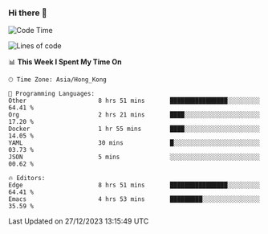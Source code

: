 ### Hi there 👋

<!--
**nicehiro/nicehiro** is a ✨ _special_ ✨ repository because its `README.md` (this file) appears on your GitHub profile.

Here are some ideas to get you started:

- 🔭 I’m currently working on ...
- 🌱 I’m currently learning ...
- 👯 I’m looking to collaborate on ...
- 🤔 I’m looking for help with ...
- 💬 Ask me about ...
- 📫 How to reach me: ...
- 😄 Pronouns: ...
- ⚡ Fun fact: ...
-->

<!--START_SECTION:waka-->
![Code Time](http://img.shields.io/badge/Code%20Time-180%20hrs%2056%20mins-blue)

![Lines of code](https://img.shields.io/badge/From%20Hello%20World%20I%27ve%20Written-2.6%20million%20lines%20of%20code-blue)

📊 **This Week I Spent My Time On** 

```text
🕑︎ Time Zone: Asia/Hong_Kong

💬 Programming Languages: 
Other                    8 hrs 51 mins       ████████████████░░░░░░░░░   64.41 % 
Org                      2 hrs 21 mins       ████░░░░░░░░░░░░░░░░░░░░░   17.20 % 
Docker                   1 hr 55 mins        ████░░░░░░░░░░░░░░░░░░░░░   14.05 % 
YAML                     30 mins             █░░░░░░░░░░░░░░░░░░░░░░░░   03.73 % 
JSON                     5 mins              ░░░░░░░░░░░░░░░░░░░░░░░░░   00.62 % 

🔥 Editors: 
Edge                     8 hrs 51 mins       ████████████████░░░░░░░░░   64.41 % 
Emacs                    4 hrs 53 mins       █████████░░░░░░░░░░░░░░░░   35.59 % 
```


 Last Updated on 27/12/2023 13:15:49 UTC
<!--END_SECTION:waka-->
